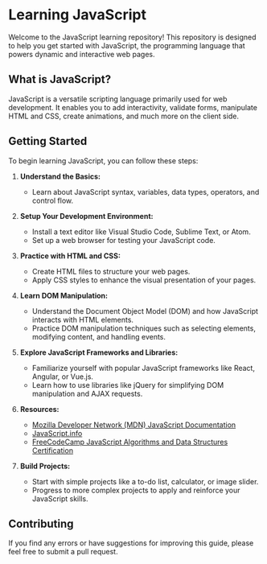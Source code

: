 # Learning JavaScript

Welcome to the JavaScript learning repository! This repository is designed to help you get started with JavaScript, the programming language that powers dynamic and interactive web pages.

## What is JavaScript?

JavaScript is a versatile scripting language primarily used for web development. It enables you to add interactivity, validate forms, manipulate HTML and CSS, create animations, and much more on the client side.

## Getting Started

To begin learning JavaScript, you can follow these steps:

1. **Understand the Basics:**
    - Learn about JavaScript syntax, variables, data types, operators, and control flow.

2. **Setup Your Development Environment:**
    - Install a text editor like Visual Studio Code, Sublime Text, or Atom.
    - Set up a web browser for testing your JavaScript code.

3. **Practice with HTML and CSS:**
    - Create HTML files to structure your web pages.
    - Apply CSS styles to enhance the visual presentation of your pages.

4. **Learn DOM Manipulation:**
    - Understand the Document Object Model (DOM) and how JavaScript interacts with HTML elements.
    - Practice DOM manipulation techniques such as selecting elements, modifying content, and handling events.

5. **Explore JavaScript Frameworks and Libraries:**
    - Familiarize yourself with popular JavaScript frameworks like React, Angular, or Vue.js.
    - Learn how to use libraries like jQuery for simplifying DOM manipulation and AJAX requests.

6. **Resources:**
    - [Mozilla Developer Network (MDN) JavaScript Documentation](https://developer.mozilla.org/en-US/docs/Web/JavaScript)
    - [JavaScript.info](https://javascript.info/)
    - [FreeCodeCamp JavaScript Algorithms and Data Structures Certification](https://www.freecodecamp.org/learn/javascript-algorithms-and-data-structures/)
   

7. **Build Projects:**
    - Start with simple projects like a to-do list, calculator, or image slider.
    - Progress to more complex projects to apply and reinforce your JavaScript skills.

## Contributing

If you find any errors or have suggestions for improving this guide, please feel free to submit a pull request.
